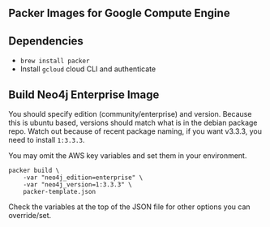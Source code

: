 ## Packer Images for Google Compute Engine
  
## Dependencies

* `brew install packer`
* Install `gcloud` cloud CLI and authenticate

## Build Neo4j Enterprise Image

You should specify edition (community/enterprise) and version.  Because this is ubuntu based,
versions should match what is in the debian package repo.  Watch out because of recent
package naming, if you want v3.3.3, you need to install `1:3.3.3`.

You may omit the AWS key variables and set them in your environment.

```
packer build \
    -var "neo4j_edition=enterprise" \
    -var "neo4j_version=1:3.3.3" \
    packer-template.json
```

Check the variables at the top of the JSON file for other options you can override/set.
